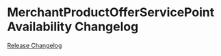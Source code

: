 # MerchantProductOfferServicePointAvailability Changelog

[Release Changelog](https://github.com/spryker/merchant-product-offer-service-point-availability/releases)
